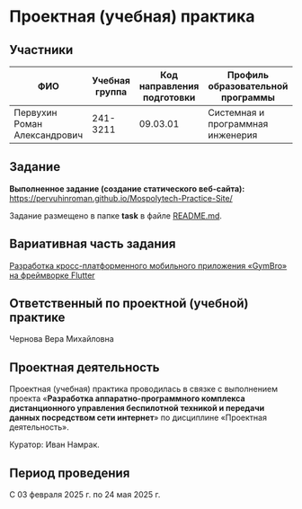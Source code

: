 # Проектная (учебная) практика

## Участники

| ФИО | Учебная группа | Код направления подготовки | Профиль образовательной программы |
|-|-|-|-|
| Первухин Роман Александрович | 241-3211 | 09.03.01 | Системная и программная инженерия |

## Задание
**Выполненное задание (создание статического веб-сайта):** https://pervuhinroman.github.io/Mospolytech-Practice-Site/

Задание размещено в папке **task** в файле [README.md](task/README.md).

## Вариативная часть задания

[Разработка кросс-платформенного мобильного приложения «GymBro» на фреймворке Flutter](/reports/Yandex_Intensive_Sirius_2025.md)

## Ответственный по проектной (учебной) практике

Чернова Вера Михайловна

## Проектная деятельность

Проектная (учебная) практика проводилась в связке с выполнением проекта «**Разработка аппаратно-программного комплекса дистанционного управления беспилотной техникой и передачи данных посредством сети интернет**» по дисциплине «Проектная деятельность».

Куратор: Иван Намрак.

## Период проведения

С 03 февраля 2025 г. по 24 мая 2025 г.
